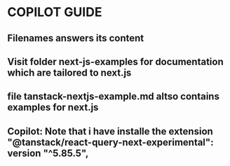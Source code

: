# COPILOT GUIDE

## Filenames answers its content
## Visit folder next-js-examples for documentation which are tailored to next.js 

## file tanstack-nextjs-example.md altso contains examples for next.js


## Copilot: Note that i have installe the extension   "@tanstack/react-query-next-experimental": version "^5.85.5",
